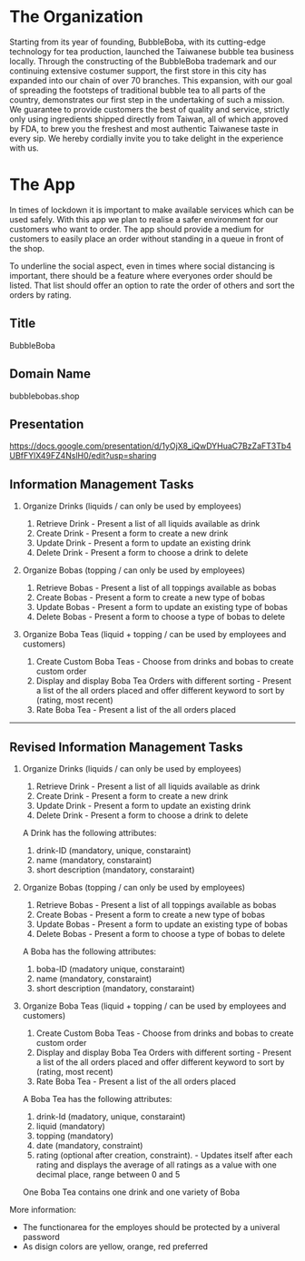 # The Organization

Starting from its year of founding, BubbleBoba, with its cutting-edge technology for tea production, launched the Taiwanese bubble tea business locally.
Through the constructing of the BubbleBoba trademark and our continuing extensive costumer support, the first store in this city has expanded into our chain of over 70 branches.
This expansion, with our goal of spreading the footsteps of traditional bubble tea to all parts of the country, demonstrates our first step in the undertaking of such a mission.
We guarantee to provide customers the best of quality and service, strictly only using ingredients shipped directly from Taiwan, all of which approved by FDA, to brew you the freshest and most authentic Taiwanese taste in every sip.
We hereby cordially invite you to take delight in the experience with us.

# The App

In times of lockdown it is important to make available services which can be used safely.
With this app we plan to realise a safer environment for our customers who want to order.
The app should provide a medium for customers to easily place an order without standing in a queue in front of the shop.

To underline the social aspect, even in times where social distancing is important, there should be a feature where everyones order should be listed.
That list should offer an option to rate the order of others and sort the orders by rating.

## Title
BubbleBoba

## Domain Name

bubblebobas.shop

## Presentation

https://docs.google.com/presentation/d/1yOjX8_iQwDYHuaC7BzZaFT3Tb4UBfFYlX49FZ4NslH0/edit?usp=sharing

## Information Management Tasks

1. Organize Drinks (liquids / can only be used by employees)
	1) Retrieve Drink	-	Present a list of all liquids available as drink
	2) Create Drink		-	Present a form to create a new drink
	3) Update Drink		-	Present a form to update an existing drink
	4) Delete Drink		-	Present a form to choose a drink to delete


2. Organize Bobas (topping / can only be used by employees)
	1) Retrieve Bobas	-	Present a list of all toppings available as bobas
	2) Create Bobas		-	Present a form to create a new type of bobas
	3) Update Bobas		-	Present a form to update an existing type of bobas
	4) Delete Bobas		-	Present a form to choose a type of bobas to delete
  
3. Organize Boba Teas (liquid + topping / can be used by employees and customers)
	1) Create Custom Boba Teas					- 	Choose from drinks and bobas to create custom order
	2) Display and display Boba Tea Orders with different sorting	-	Present a list of the all orders placed and offer different keyword to sort by (rating, most recent)
	3) Rate Boba Tea						-	Present a list of the all orders placed

----------------------------------------------------------------------------------------------------------------------------------------------------------------------
## Revised Information Management Tasks

1. Organize Drinks (liquids / can only be used by employees)
	1) Retrieve Drink	-	Present a list of all liquids available as drink
	2) Create Drink		-	Present a form to create a new drink
	3) Update Drink		-	Present a form to update an existing drink
	4) Delete Drink		-	Present a form to choose a drink to delete

	A Drink has the following attributes:
	1) drink-ID (mandatory, unique, constaraint)
	2) name (mandatory, constaraint)		
	3) short description (mandatory, constaraint)


2. Organize Bobas (topping / can only be used by employees)
	1) Retrieve Bobas	-	Present a list of all toppings available as bobas
	2) Create Bobas		-	Present a form to create a new type of bobas
	3) Update Bobas		-	Present a form to update an existing type of bobas
	4) Delete Bobas		-	Present a form to choose a type of bobas to delete

	A Boba has the following attributes:
	1) boba-ID (madatory unique, constaraint)
	2) name (mandatory, constaraint)
	3) short description (mandatory, constaraint)
  
3. Organize Boba Teas (liquid + topping / can be used by employees and customers)
	1) Create Custom Boba Teas					- 	Choose from drinks and bobas to create custom order
	2) Display and display Boba Tea Orders with different sorting	-	Present a list of the all orders placed and offer different keyword to sort by (rating, most recent)
	3) Rate Boba Tea						-	Present a list of the all orders placed

	A Boba Tea has the following attributes: 
	1) drink-Id (madatory, unique, constaraint)
	2) liquid (mandatory)
	3) topping (mandatory)
	4) date (mandatory, constraint)
	5) rating (optional after creation, constraint).				-	Updates itself after each rating and displays the average of all ratings as a value with one decimal place, range between 0 and 5
	
	One Boba Tea contains one drink and one variety of Boba 

More information:
- The functionarea for the employes should be protected by a univeral password
- As disign colors are yellow, orange, red preferred

